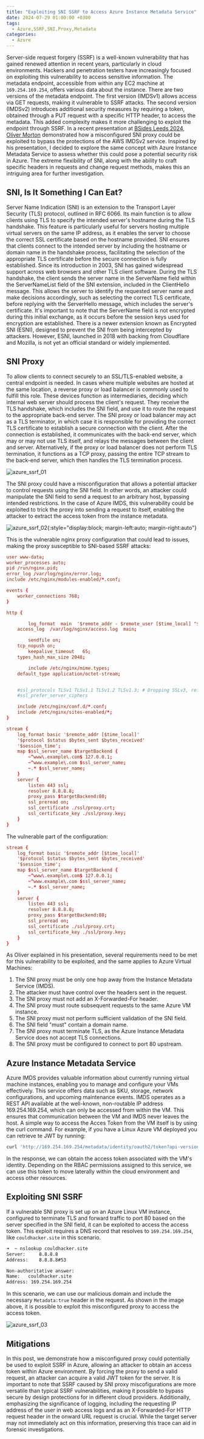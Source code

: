 ```yaml
---
title: "Exploiting SNI SSRF to Access Azure Instance Metadata Service"
date: 2024-07-29 01:00:00 +0300
tags:
  - Azure,SSRF,SNI,Proxy,Metadata
categories:
  - Azure
---
```


Server-side request forgery (SSRF) is a well-known vulnerability that has gained renewed attention in recent years, particularly in cloud environments. Hackers and penetration testers have increasingly focused on exploiting this vulnerability to access sensitive information. The metadata endpoint, accessible from within any EC2 machine at `169.254.169.254`, offers various data about the instance. There are two versions of the metadata endpoint. The first version (IMDSv1) allows access via GET requests, making it vulnerable to SSRF attacks. The second version (IMDSv2) introduces additional security measures by requiring a token, obtained through a PUT request with a specific HTTP header, to access the metadata. This added complexity makes it more challenging to exploit the endpoint through SSRF. In a recent presentation at [BSides Leeds 2024, Oliver Morton]("https://grimhacker.com/presentations/") demonstrated how a misconfigured SNI proxy could be exploited to bypass the protections of the AWS IMDSv2 service. Inspired by his presentation, I decided to explore the same concept with Azure Instance Metadata Service to assess whether this could pose a potential security risk in Azure. The extreme flexibility of SNI, along with the ability to craft specific headers in requests and change request methods, makes this an intriguing area for further investigation.

## SNI, Is It Something I Can Eat?

Server Name Indication (SNI) is an extension to the Transport Layer Security (TLS) protocol, outlined in RFC 6066. Its main function is to allow clients using TLS to specify the intended server's hostname during the TLS handshake. This feature is particularly useful for servers hosting multiple virtual servers on the same IP address, as it enables the server to choose the correct SSL certificate based on the hostname provided. SNI ensures that clients connect to the intended server by including the hostname or domain name in the handshake process, facilitating the selection of the appropriate TLS certificate before the secure connection is fully established. Since its introduction in 2003, SNI has gained widespread support across web browsers and other TLS client software. During the TLS handshake, the client sends the server name in the ServerName field within the ServerNameList field of the SNI extension, included in the ClientHello message. This allows the server to identify the requested server name and make decisions accordingly, such as selecting the correct TLS certificate, before replying with the ServerHello message, which includes the server's certificate. It's important to note that the ServerName field is not encrypted during this initial exchange, as it occurs before the session keys used for encryption are established. There is a newer extension known as Encrypted SNI (ESNI), designed to prevent the SNI from being intercepted by attackers. However, ESNI, launched in 2018 with backing from Cloudflare and Mozilla, is not yet an official standard or widely implemented.

## SNI Proxy

To allow clients to connect securely to an SSL/TLS-enabled website, a central endpoint is needed. In cases where multiple websites are hosted at the same location, a reverse proxy or load balancer is commonly used to fulfill this role. These devices function as intermediaries, deciding which internal web server should process the client's request. They receive the TLS handshake, which includes the SNI field, and use it to route the request to the appropriate back-end server. The SNI proxy or load balancer may act as a TLS terminator, in which case it is responsible for providing the correct TLS certificate to establish a secure connection with the client. After the connection is established, it communicates with the back-end server, which may or may not use TLS itself, and relays the messages between the client and server. Alternatively, if the proxy or load balancer does not perform TLS termination, it functions as a TCP proxy, passing the entire TCP stream to the back-end server, which then handles the TLS termination process.

![azure_ssrf_01]({{site.baseurl}}/assets/images/Azure_SSRF/sni_proxy.png)

The SNI proxy could have a misconfiguration that allows a potential attacker to control requests using the SNI field. In other words, an attacker could manipulate the SNI field to send a request to an arbitrary host, bypassing intended restrictions. In the case of Azure IMDS, this vulnerability could be exploited to trick the proxy into sending a request to itself, enabling the attacker to extract the access token from the instance metadata.

![azure_ssrf_02]({{site.baseurl}}/assets/images/Azure_SSRF/sni_proxy_exploit.png){:style="display:block; margin-left:auto; margin-right:auto"}

This is the vulnerable nginx proxy configuration that could lead to issues, making the proxy susceptible to SNI-based SSRF attacks:

```conf
user www-data;
worker_processes auto;
pid /run/nginx.pid;
error_log /var/log/nginx/error.log;
include /etc/nginx/modules-enabled/*.conf;

events {
	worker_connections 768;
}

http {

        log_format  main  '$remote_addr - $remote_user [$time_local] "$request" ' '$status $body_bytes_sent "$http_referer"' '"$http_user_agent" "$http_x_forwarded_for"';
	access_log  /var/log/nginx/access.log  main;

        sendfile on;
	tcp_nopush on;
        keepalive_timeout   65;
	types_hash_max_size 2048;

        include /etc/nginx/mime.types;
	default_type application/octet-stream;


	#ssl_protocols TLSv1 TLSv1.1 TLSv1.2 TLSv1.3; # Dropping SSLv3, ref: POODLE
	#ssl_prefer_server_ciphers

	include /etc/nginx/conf.d/*.conf;
	include /etc/nginx/sites-enabled/*;
}

stream {
    log_format basic '$remote_addr [$time_local]'
    '$protocol $status $bytes_sent $bytes_received'
    '$session_time';
    map $ssl_server_name $targetBackend {
        ~^www\.example\.com$ 127.0.0.1;
        ~^www.example\.com $ssl_server_name;
        ~.* $ssl_server_name;
    }
    server {
        listen 443 ssl;
        resolver 8.8.8.8;
        proxy_pass $targetBackend:80;
        ssl_preread on;
        ssl_certificate ./ssl/proxy.crt;
        ssl_certificate_key ./ssl/proxy.key;
    }
}
```

The vulnerable part of the configuration:

```conf
stream {
    log_format basic '$remote_addr [$time_local]'
    '$protocol $status $bytes_sent $bytes_received'
    '$session_time';
    map $ssl_server_name $targetBackend {
        ~^www\.example\.com$ 127.0.0.1;
        ~^www.example\.com $ssl_server_name;
        ~.* $ssl_server_name;
    }
    server {
        listen 443 ssl;
        resolver 8.8.8.8;
        proxy_pass $targetBackend:80;
        ssl_preread on;
        ssl_certificate ./ssl/proxy.crt;
        ssl_certificate_key ./ssl/proxy.key;
    }
}
```

As Oliver explained in his presentation, several requirements need to be met for this vulnerability to be exploited, and the same applies to Azure Virtual Machines:

1. The SNI proxy must be only one hop away from the Instance Metadata Service (IMDS).
2. The attacker must have control over the headers sent in the request.
3. The SNI proxy must not add an X-Forwarded-For header.
4. The SNI proxy must route subsequent requests to the same Azure VM instance.
5. The SNI proxy must not perform sufficient validation of the SNI field.
6. The SNI field "must" contain a domain name.
7. The SNI proxy must terminate TLS, as the Azure Instance Metadata Service does not accept TLS connections.
8. The SNI proxy must be configured to connect to port 80 upstream.

## Azure Instance Metadata Service

Azure IMDS provides valuable information about currently running virtual machine instances, enabling you to manage and configure your VMs effectively. This service offers data such as SKU, storage, network configurations, and upcoming maintenance events. IMDS operates as a REST API available at the well-known, non-routable IP address 169.254.169.254, which can only be accessed from within the VM. This ensures that communication between the VM and IMDS never leaves the host. A simple way to access the Acces Token from the VM itself is by using the curl command. For example, if you have a Linux Azure VM deployed you can retrieve te JWT by running:

```bash
curl 'http://169.254.169.254/metadata/identity/oauth2/token?api-version=2018-02-01&resource=https://management.azure.com/' -H Metadata:true | jq
```

In the response, we can obtain the access token associated with the VM's identity. Depending on the RBAC permissions assigned to this service, we can use this token to move laterally within the cloud environment and access other resources.

## Exploiting SNI SSRF

If a vulnerable SNI proxy is set up on an Azure Linux VM instance, configured to terminate TLS and forward traffic to port 80 based on the server specified in the SNI field, it can be exploited to access the access token. This exploit requires a DNS record that resolves to `169.254.169.254`, like `couldhacker.site` in this scenario.

```bash
➜  ~ nslookup couldhacker.site
Server:		8.8.8.8
Address:	8.8.8.8#53

Non-authoritative answer:
Name:	couldhacker.site
Address: 169.254.169.254
```

In this scenario, we can use our malicious domain and include the necessary `Metadata:true` header in the request. As shown in the image above, it is possible to exploit this misconfigured proxy to access the access token.

![azure_ssrf_03]({{site.baseurl}}/assets/images/Azure_SSRF/exploit_azure_ssrf.png)

## Mitigations

In this post, we demonstrate how a misconfigured proxy could potentially be used to exploit SSRF in Azure, allowing an attacker to obtain an access token within Azure environment. By forcing the proxy to send a valid request, an attacker can acquire a valid JWT token for the server. It is important to note that SSRF caused by SNI proxy miscofigurations are more versatile than typical SSRF vulnerabilities, making it possible to bypass secure by design protections for in different cloud providers. Additionally, emphasizing the significance of logging, including the requesting IP address of the user in web access logs and as an X-Forwarded-For HTTP request header in the onward URL request is crucial. While the target server may not immediately act on this information, preserving this trace can aid in forensic investigations.
